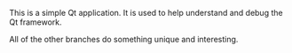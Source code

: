 This is a simple Qt application. It is used to help understand and debug the Qt framework.

All of the other branches do something unique and interesting.
